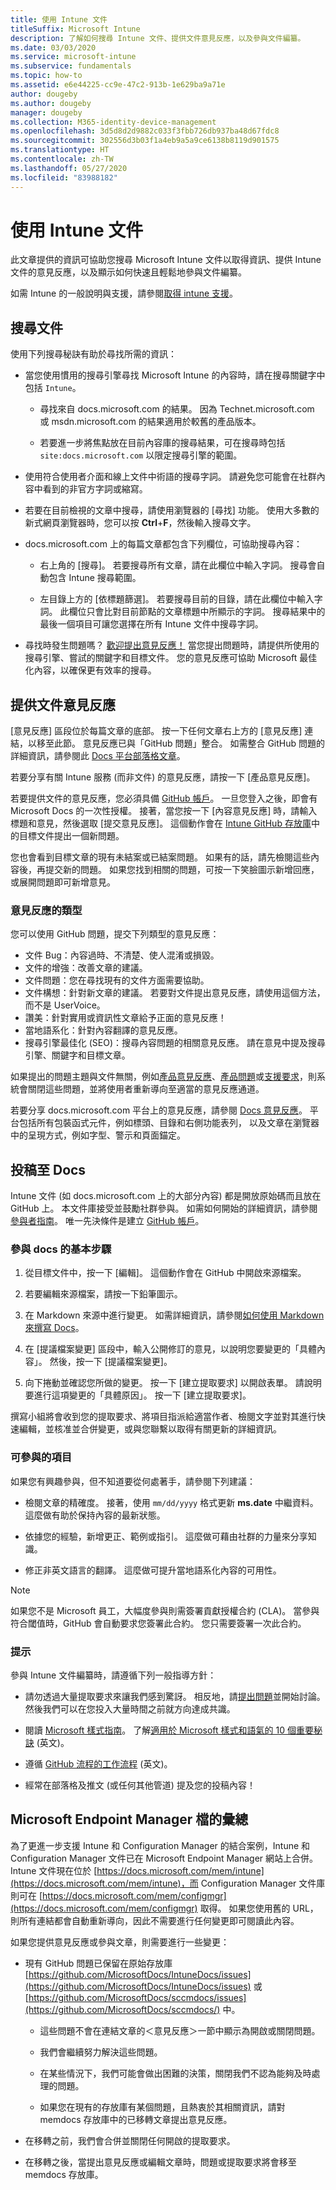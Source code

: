 ```yaml
---
title: 使用 Intune 文件
titleSuffix: Microsoft Intune
description: 了解如何搜尋 Intune 文件、提供文件意見反應，以及參與文件編纂。
ms.date: 03/03/2020
ms.service: microsoft-intune
ms.subservice: fundamentals
ms.topic: how-to
ms.assetid: e6e44225-cc9e-47c2-913b-1e629ba9a71e
author: dougeby
ms.author: dougeby
manager: dougeby
ms.collection: M365-identity-device-management
ms.openlocfilehash: 3d5d8d2d9882c033f3fbb726db937ba48d67fdc8
ms.sourcegitcommit: 302556d3b03f1a4eb9a5a9ce6138b8119d901575
ms.translationtype: HT
ms.contentlocale: zh-TW
ms.lasthandoff: 05/27/2020
ms.locfileid: "83988182"
---
```

# <a name="using-the-intune-docs"></a>使用 Intune 文件

此文章提供的資訊可協助您搜尋 Microsoft Intune 文件以取得資訊、提供 Intune 文件的意見反應，以及顯示如何快速且輕鬆地參與文件編纂。

如需 Intune 的一般說明與支援，請參閱[取得 intune 支援](get-support.md)。

## <a name="search-the-docs"></a>搜尋文件

 使用下列搜尋秘訣有助於尋找所需的資訊：  

- 當您使用慣用的搜尋引擎尋找 Microsoft Intune 的內容時，請在搜尋關鍵字中包括 `Intune`。  

  - 尋找來自 docs.microsoft.com 的結果。 因為 Technet.microsoft.com 或 msdn.microsoft.com 的結果適用於較舊的產品版本。  

  - 若要進一步將焦點放在目前內容庫的搜尋結果，可在搜尋時包括 `site:docs.microsoft.com` 以限定搜尋引擎的範圍。  

- 使用符合使用者介面和線上文件中術語的搜尋字詞。 請避免您可能會在社群內容中看到的非官方字詞或縮寫。

- 若要在目前檢視的文章中搜尋，請使用瀏覽器的 [尋找] 功能。 使用大多數的新式網頁瀏覽器時，您可以按 **Ctrl**+**F**，然後輸入搜尋文字。  

- docs.microsoft.com 上的每篇文章都包含下列欄位，可協助搜尋內容：  

  - 右上角的 [搜尋]。 若要搜尋所有文章，請在此欄位中輸入字詞。 搜尋會自動包含 Intune 搜尋範圍。

  - 左目錄上方的 [依標題篩選]。 若要搜尋目前的目錄，請在此欄位中輸入字詞。 此欄位只會比對目前節點的文章標題中所顯示的字詞。 搜尋結果中的最後一個項目可讓您選擇在所有 Intune 文件中搜尋字詞。

- 尋找時發生問題嗎？ [歡迎提出意見反應！](#provide-doc-feedback) 當您提出問題時，請提供所使用的搜尋引擎、嘗試的關鍵字和目標文件。 您的意見反應可協助 Microsoft 最佳化內容，以確保更有效率的搜尋。  

## <a name="provide-doc-feedback"></a>提供文件意見反應

[意見反應] 區段位於每篇文章的底部。 按一下任何文章右上方的 [意見反應] 連結，以移至此節。 意見反應已與「GitHub 問題」整合。 如需整合 GitHub 問題的詳細資訊，請參閱此 [Docs 平台部落格文章](https://docs.microsoft.com/teamblog/a-new-feedback-system-is-coming-to-docs)。

若要分享有關 Intune 服務 (而非文件) 的意見反應，請按一下 [產品意見反應]。

若要提供文件的意見反應，您必須具備 [GitHub 帳戶](https://github.com/join)。 一旦您登入之後，即會有 Microsoft Docs 的一次性授權。 接著，當您按一下 [內容意見反應] 時，請輸入標題和意見，然後選取 [提交意見反應]。 這個動作會在 [Intune GitHub 存放庫](https://github.com/MicrosoftDocs/intunedocs/issues)中的目標文件提出一個新問題。

您也會看到目標文章的現有未結案或已結案問題。 如果有的話，請先檢閱這些內容後，再提交新的問題。 如果您找到相關的問題，可按一下笑臉圖示新增回應，或展開問題即可新增意見。

### <a name="types-of-feedback"></a>意見反應的類型

您可以使用 GitHub 問題，提交下列類型的意見反應：

- 文件 Bug：內容過時、不清楚、使人混淆或損毀。
- 文件的增強：改善文章的建議。
- 文件問題：您在尋找現有的文件方面需要協助。
- 文件構想：針對新文章的建議。 若要對文件提出意見反應，請使用這個方法，而不是 UserVoice。
- 讚美：針對實用或資訊性文章給予正面的意見反應！
- 當地語系化：針對內容翻譯的意見反應。
- 搜尋引擎最佳化 (SEO)：搜尋內容問題的相關意見反應。 請在意見中提及搜尋引擎、關鍵字和目標文章。

如果提出的問題主題與文件無關，例如[產品意見反應](https://microsoftintune.uservoice.com/forums/291681-ideas)、[產品問題](https://social.technet.microsoft.com/Forums/en-US/home?forum=microsoftintuneprod)或[支援要求](get-support.md)，則系統會關閉這些問題，並將使用者重新導向至適當的意見反應通道。

若要分享 docs.microsoft.com 平台上的意見反應，請參閱 [Docs 意見反應](https://aka.ms/sitefeedback)。 平台包括所有包裝函式元件，例如標頭、目錄和右側功能表列， 以及文章在瀏覽器中的呈現方式，例如字型、警示和頁面錨定。

## <a name="contribute-to-docs"></a>投稿至 Docs

Intune 文件 (如 docs.microsoft.com 上的大部分內容) 都是開放原始碼而且放在 GitHub 上。 本文件庫接受並鼓勵社群參與。 如需如何開始的詳細資訊，請參閱[參與者指南](https://docs.microsoft.com/contribute)。 唯一先決條件是建立 [GitHub 帳戶](https://github.com/join)。

### <a name="basic-steps-to-contribute-to-docs"></a>參與 docs 的基本步驟

1. 從目標文件中，按一下 [編輯]。 這個動作會在 GitHub 中開啟來源檔案。  

2. 若要編輯來源檔案，請按一下鉛筆圖示。  

3. 在 Markdown 來源中進行變更。 如需詳細資訊，請參閱[如何使用 Markdown 來撰寫 Docs](https://docs.microsoft.com/contribute/contribute-how-to-write-use-markdown)。  

4. 在 [提議檔案變更] 區段中，輸入公開修訂的意見，以說明您要變更的「具體內容」。 然後，按一下 [提議檔案變更]。  

5. 向下捲動並確認您所做的變更。 按一下 [建立提取要求] 以開啟表單。 請說明要進行這項變更的「具體原因」。 按一下 [建立提取要求]。

撰寫小組將會收到您的提取要求、將項目指派給適當作者、檢閱文字並對其進行快速編輯，並核准並合併變更，或與您聯繫以取得有關更新的詳細資訊。  

### <a name="what-to-contribute"></a>可參與的項目

如果您有興趣參與，但不知道要從何處著手，請參閱下列建議：  

- 檢閱文章的精確度。 接著，使用 `mm/dd/yyyy` 格式更新 **ms.date** 中繼資料。 這麼做有助於保持內容的最新狀態。  

- 依據您的經驗，新增更正、範例或指引。 這麼做可藉由社群的力量來分享知識。

- 修正非英文語言的翻譯。 這麼做可提升當地語系化內容的可用性。  

> [!Note]  
> 如果您不是 Microsoft 員工，大幅度參與則需簽署貢獻授權合約 (CLA)。 當參與符合閾值時，GitHub 會自動要求您簽署此合約。 您只需要簽署一次此合約。

### <a name="tips"></a>提示

參與 Intune 文件編纂時，請遵循下列一般指導方針：

- 請勿透過大量提取要求來讓我們感到驚訝。 相反地，請[提出問題](#provide-doc-feedback)並開始討論。 然後我們可以在您投入大量時間之前就方向達成共識。  

- 閱讀 [Microsoft 樣式指南](https://aka.ms/MicrosoftStyle)。 了解[適用於 Microsoft 樣式和語氣的 10 個重要秘訣](https://docs.microsoft.com/style-guide/top-10-tips-style-voice) \(英文\)。  

- 遵循 [GitHub 流程的工作流程](https://guides.github.com/introduction/flow/) \(英文\)。  

- 經常在部落格及推文 (或任何其他管道) 提及您的投稿內容！  

## <a name="consolidation-of-documentation-for-microsoft-endpoint-manager"></a>Microsoft Endpoint Manager 檔的彙總

為了更進一步支援 Intune 和 Configuration Manager 的結合案例，Intune 和 Configuration Manager 文件已在 Microsoft Endpoint Manager 網站上合併。 Intune 文件現在位於 [https://docs.microsoft.com/mem/intune](https://docs.microsoft.com/mem/intune)，而 Configuration Manager 文件庫則可在 [https://docs.microsoft.com/mem/configmgr](https://docs.microsoft.com/mem/configmgr) 取得。 如果您使用舊的 URL，則所有連結都會自動重新導向，因此不需要進行任何變更即可閱讀此內容。

如果您提供意見反應或參與文章，則需要進行一些變更：

- 現有 GitHub 問題已保留在原始存放庫 [https://github.com/MicrosoftDocs/IntuneDocs/issues](https://github.com/MicrosoftDocs/IntuneDocs/issues) 或 [https://github.com/MicrosoftDocs/sccmdocs/issues](https://github.com/MicrosoftDocs/sccmdocs/) 中。

  - 這些問題不會在連結文章的＜意見反應＞一節中顯示為開啟或關閉問題。

  - 我們會繼續努力解決這些問題。

  - 在某些情況下，我們可能會做出困難的決策，關閉我們不認為能夠及時處理的問題。

  - 如果您在現有的存放庫有某個問題，且熱衷於其相關資訊，請對 memdocs 存放庫中的已移轉文章提出意見反應。

- 在移轉之前，我們會合併並關閉任何開啟的提取要求。

- 在移轉之後，當提出意見反應或編輯文章時，問題或提取要求將會移至 memdocs 存放庫。
